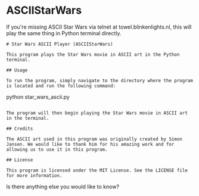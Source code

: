 # ASCIIStarWars
If you're missing ASCII Star Wars via telnet at towel.blinkenlights.nl, this will play the same thing in Python terminal directly. 

```
# Star Wars ASCII Player (ASCIIStarWars)

This program plays the Star Wars movie in ASCII art in the Python terminal.

## Usage

To run the program, simply navigate to the directory where the program is located and run the following command:

```
python star_wars_ascii.py
```

The program will then begin playing the Star Wars movie in ASCII art in the terminal.

## Credits

The ASCII art used in this program was originally created by Simon Jansen. We would like to thank him for his amazing work and for allowing us to use it in this program.

## License

This program is licensed under the MIT License. See the LICENSE file for more information.
```

Is there anything else you would like to know?
